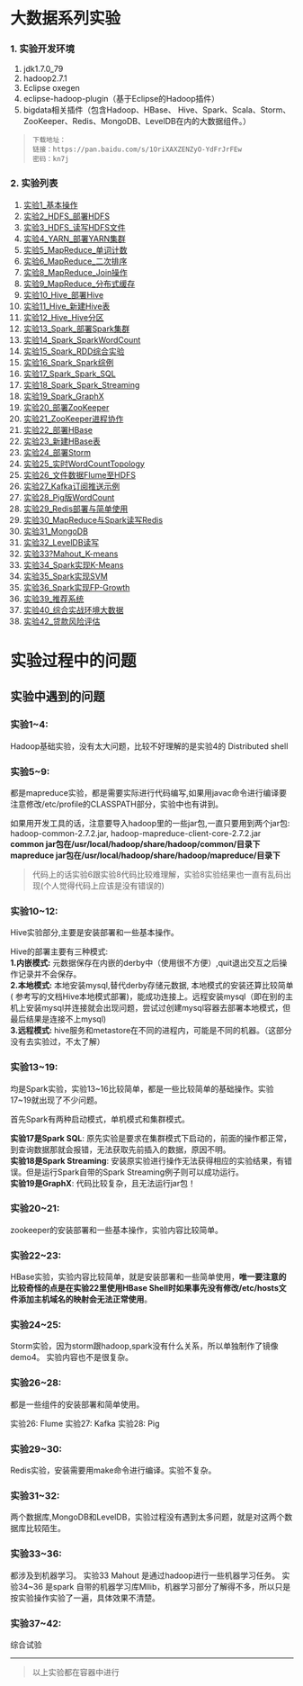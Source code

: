 ﻿# 大数据系列实验

### 1. 实验开发环境 
1. jdk1.7.0_79 
1. hadoop2.7.1 
1. Eclipse oxegen
2. eclipse-hadoop-plugin（基于Eclipse的Hadoop插件）
1. bigdata相关插件（包含Hadoop、HBase、 Hive、Spark、Scala、Storm、ZooKeeper、Redis、MongoDB、LevelDB在内的大数据组件。）
>     下载地址： 
>     链接：https://pan.baidu.com/s/1OriXAXZENZyO-YdFrJrFEw
>     密码：kn7j

### 2. 实验列表
1. [实验1_基本操作](./实验1_基本操作.md)
1. [实验2_HDFS_部署HDFS](./实验2_HDFS_部署HDFS.md)
1. [实验3_HDFS_读写HDFS文件](./实验3_HDFS_读写HDFS文件.md)
1. [实验4_YARN_部署YARN集群](./实验4_YARN_部署YARN集群.md)
1. [实验5_MapReduce_单词计数](./实验5_MapReduce_单词计数.md)
1. [实验6_MapReduce_二次排序](./实验6_MapReduce_二次排序.md)
1. [实验8_MapReduce_Join操作](./实验8_MapReduce_Join操作.md)
1. [实验9_MapReduce_分布式缓存](./实验9_MapReduce_分布式缓存.md)
1. [实验10_Hive_部署Hive](./实验10_Hive_部署Hive.md)
1. [实验11_Hive_新建Hive表](./实验11_Hive_新建Hive表.md)
1. [实验12_Hive_Hive分区](./实验12_Hive_Hive分区.md)
1. [实验13_Spark_部署Spark集群](./实验13_Spark_部署Spark集群.md)
1. [实验14_Spark_SparkWordCount](./实验14_Spark_SparkWordCount.md)
1. [实验15_Spark_RDD综合实验](./实验15_Spark_RDD综合实验.md)
1. [实验16_Spark_Spark综例](./实验16_Spark_Spark综例.md)
1. [实验17_Spark_Spark_SQL](./实验17_Spark_Spark_SQL.md)
1. [实验18_Spark_Spark_Streaming](./实验18_Spark_Spark_Streaming.md)
1. [实验19_Spark_GraphX](./实验19_Spark_GraphX.md)
1. [实验20_部署ZooKeeper](./实验20_部署ZooKeeper.md)
1. [实验21_ZooKeeper进程协作](./实验21_ZooKeeper进程协作.md)
1. [实验22_部署HBase](./实验22_部署HBase.md)
1. [实验23_新建HBase表](./实验23_新建HBase表.md)
1. [实验24_部署Storm](./实验24_部署Storm.md)
1. [实验25_实时WordCountTopology](./实验25_实时WordCountTopology.md)
1. [实验26_文件数据Flume至HDFS](./实验26_文件数据Flume至HDFS.md)
1. [实验27_Kafka订阅推送示例](./实验27_Kafka订阅推送示例.md)
1. [实验28_Pig版WordCount](./实验28_Pig版WordCount.md)
1. [实验29_Redis部署与简单使用](./实验29_Redis部署与简单使用.md)
1. [实验30_MapReduce与Spark读写Redis](./实验30_MapReduce与Spark读写Redis.md)
1. [实验31_MongoDB](./实验31_MongoDB.md)
1. [实验32_LevelDB读写](./实验32_LevelDB读写.md)
1. [实验33?Mahout_K-means](./实验33?Mahout_K-means.md)
1. [实验34_Spark实现K-Means](./实验34_Spark实现K-Means.md)
1. [实验35_Spark实现SVM](./实验35_Spark实现SVM.md)
1. [实验36_Spark实现FP-Growth](./实验36_Spark实现FP-Growth.md)
1. [实验39_推荐系统](./实验39_推荐系统.md)
1. [实验40_综合实战环境大数据](./实验40_综合实战环境大数据.md)
1. [实验42_贷款风险评估](./实验42_贷款风险评估.md)

# 实验过程中的问题

## 实验中遇到的问题  

### **实验1~4:**   
Hadoop基础实验，没有太大问题，比较不好理解的是实验4的 Distributed shell 

### **实验5~9:**  
都是mapreduce实验，都是需要实际进行代码编写,如果用javac命令进行编译要注意修改/etc/profile的CLASSPATH部分，实验中也有讲到。  

如果用开发工具的话，注意要导入hadoop里的一些jar包,一直只要用到两个jar包:  
hadoop-common-2.7.2.jar, hadoop-mapreduce-client-core-2.7.2.jar  
**common jar包在/usr/local/hadoop/share/hadoop/common/目录下  
mapreduce jar包在/usr/local/hadoop/share/hadoop/mapreduce/目录下**  

>代码上的话实验6跟实验8代码比较难理解，实验8实验结果也一直有乱码出现(个人觉得代码上应该是没有错误的)  

### **实验10~12:**   
Hive实验部分,主要是安装部署和一些基本操作。  

Hive的部署主要有三种模式:  
**1.内嵌模式:** 元数据保存在内嵌的derby中（使用很不方便）,quit退出交互之后操作记录并不会保存。  
**2.本地模式:** 本地安装mysql,替代derby存储元数据, 本地模式的安装还算比较简单( 参考写的文档Hive本地模式部署)，能成功连接上。远程安装mysql（即在别的主机上安装mysql并连接就会出现问题，尝试过创建mysql容器去部署本地模式，但最后结果是连接不上mysql)  
**3.远程模式:** hive服务和metastore在不同的进程内，可能是不同的机器。（这部分没有去实验过，不太了解）  

### **实验13~19:**   
均是Spark实验，实验13~16比较简单，都是一些比较简单的基础操作。实验17~19就出现了不少问题。  

首先Spark有两种启动模式，单机模式和集群模式。  

**实验17是Spark SQL**: 原先实验是要求在集群模式下启动的，前面的操作都正常，到查询数据那就会报错，无法获取先前插入的数据，原因不明。  
**实验18是Spark Streaming**: 安装原实验进行操作无法获得相应的实验结果，有错误。但是运行Spark自带的Spark Streaming例子则可以成功运行。  
**实验19是GraphX**: 代码比较复杂，且无法运行jar包！  

### **实验20~21:**  
zookeeper的安装部署和一些基本操作，实验内容比较简单。  

### **实验22~23:**  
HBase实验，实验内容比较简单，就是安装部署和一些简单使用，**唯一要注意的比较奇怪的点是在实验22里使用HBase Shell时如果事先没有修改/etc/hosts文件添加主机域名的映射会无法正常使用**。  

### **实验24~25:**  
Storm实验，因为storm跟hadoop,spark没有什么关系，所以单独制作了镜像demo4。 实验内容也不是很复杂。  

### **实验26~28:**  
都是一些组件的安装部署和简单使用。  

实验26: Flume  实验27: Kafka 实验28: Pig  

### **实验29~30:**  
Redis实验，安装需要用make命令进行编译。实验不复杂。  

### **实验31~32:** 
两个数据库,MongoDB和LevelDB，实验过程没有遇到太多问题，就是对这两个数据库比较陌生。  

### **实验33~36:**  
都涉及到机器学习。
实验33 Mahout 是通过hadoop进行一些机器学习任务。 
实验34~36 是spark 自带的机器学习库Mllib，机器学习部分了解得不多，所以只是按实验操作实验了一遍，具体效果不清楚。  

### **实验37~42:**  
综合试验

----
>以上实验都在容器中进行





